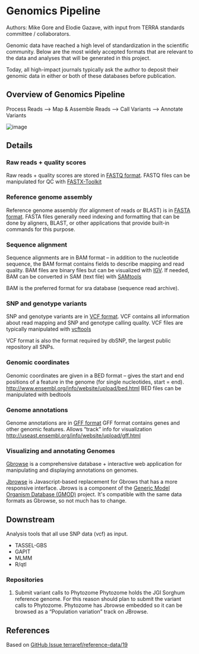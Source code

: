 # Genomics Pipeline

Authors: Mike Gore and Elodie Gazave, with input from TERRA standards committee / collaborators.

Genomic data have reached a high level of standardization in the scientific community. Below are the most widely accepted formats that are relevant to the data and analyses that will be generated in this project.

Today, all high-impact journals typically ask the author to deposit their genomic data in either or both of these databases before publication.

## Overview of Genomics Pipeline

 Process Reads —> Map & Assemble Reads —> Call Variants —> Annotate Variants

![image](https://cloud.githubusercontent.com/assets/464871/11194261/b1f51906-8c70-11e5-997b-e603e2322901.png)

## Details

### Raw reads + quality scores 

Raw reads + quality scores are stored in [FASTQ format](http://maq.sourceforge.net/fastq.shtml). FASTQ files can be manipulated for QC with [FASTX-Toolkit](http://hannonlab.cshl.edu/fastx_toolkit/)

### Reference genome assembly

Reference genome assembly (for alignment of reads or BLAST) is in [FASTA format](https://en.wikipedia.org/wiki/FASTA_format). FASTA files generally need indexing and formatting that can be done by aligners, BLAST, or other applications that provide built-in commands for this purpose.

### Sequence alignment

Sequence alignments are in BAM format – in addition to the nucleotide sequence, the BAM format contains fields to describe mapping and read quality. BAM files are binary files but can be visualized with [IGV](http://www.broadinstitute.org/igv/). If needed, BAM can be converted in SAM (text file) with [SAMtools](http://samtools.sourceforge.net/)

BAM is the preferred format for sra database (sequence read archive).


### SNP and genotype variants

SNP and genotype variants are in [VCF format](http://www.1000genomes.org/wiki/Analysis/Variant%20Call%20Format/vcf-variant-call-format-version-40). VCF contains all information about read mapping and SNP and genotype calling quality.  VCF files are typically manipulated with [vcftools](https://vcftools.github.io/index.html)

VCF format is also the format required by dbSNP, the largest public repository all SNPs.

### Genomic coordinates

Genomic coordinates are given in a BED format – gives the start and end positions of a feature in the genome (for single nucleotides, start = end). http://www.ensembl.org/info/website/upload/bed.html BED files can be manipulated with bedtools

### Genome annotations

Genome annotations are in [GFF format](http://useast.ensembl.org/info/website/upload/gff.html) GFF format contains genes and other genomic features. Allows “track” info for visualization http://useast.ensembl.org/info/website/upload/gff.html

### Visualizing and annotating Genomes

[Gbrowse](http://gmod.org/wiki/GBrowse) is a comprehensive database + interactive web application for manipulating and displaying annotations on genomes.

[Jbrowse](http://jbrowse.org/) is Javascript-based replacement for Gbrows that has a more responsive interface. Jbrows is a component of the [Generic Model Organism Database (GMOD)](http://gmod.org/wiki/Main_Page) project. It's compatible with the same data formats as Gbrowse, so not much has to change.

## Downstream

Analysis tools that  all use SNP data (vcf) as input. 

* TASSEL-GBS
* GAPIT
* MLMM
* R/qtl

### Repositories

1. Submit variant calls to Phytozome 
    Phytozome holds the JGI Sorghum reference genome. For this reason should plan to submit the variant calls to Phytozome. Phytozome has Jbrowse embedded so it can be browsed as a “Population variation” track on JBrowse.

## References

Based on [GitHub Issue terraref/reference-data/19](https://github.com/terraref/reference-data/issues/19)

